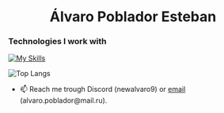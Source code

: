 <h1 align="center">Álvaro Poblador Esteban</h1>

<h3 align="left">Technologies I work with</h3>

[![My Skills](https://skillicons.dev/icons?i=html,css,js,nodejs,ts,mongo,py,react,next,cpp,java,sqlite)](https://skillicons.dev)

![Top Langs](https://github-readme-stats-git-masterrstaa-rickstaa.vercel.app/api/top-langs/?username=newalvaro9&layout=compact)


- 📫 Reach me trough Discord (newalvaro9) or [email](mailto:alvaro.poblador@mail.ru) (alvaro.poblador@mail<span>.</span>ru).
